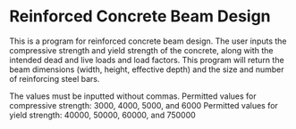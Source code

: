 # Reinforced Concrete Beam Design

This is a program for reinforced concrete beam design.
The user inputs the compressive strength and yield strength of the concrete,
along with the intended dead and live loads and load factors.
This program will return the beam dimensions (width, height, effective depth)
and the size and number of reinforcing steel bars.

The values must be inputted without commas.
Permitted values for compressive strength:
  3000, 4000, 5000, and 6000
Permitted values for yield strength:
  40000, 50000, 60000, and 750000
